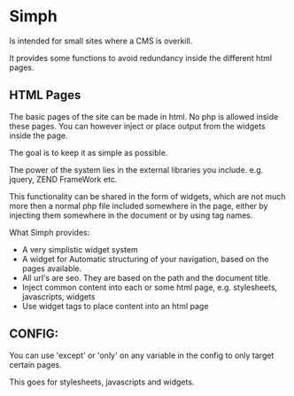 Simph
=====

Is intended for small sites where a CMS is overkill.

It provides ѕome functions to avoid redundancy inside the different html pages.

HTML Pages
----------

The basic pages of the site can be made in html. No php is allowed inside these pages.
You can however inject or place output from the widgets inside the page.

The goal is to keep it as simple as possible.

The power of the system lies in the external libraries you include. e.g. jquery, ZEND FrameWork etc.

This functionality can be shared in the form of widgets, which are not much more then
a normal php file included somewhere in the page, either by injecting them somewhere in the document or by using tag names.

What Simph provides:

 - A very simplistic widget system
 - A widget for Automatic structuring of your navigation, based on the pages available.
 - All url's are seo. They are based on the path and the document title.
 - Inject common content into each or some html page, e.g. stylesheets, javascripts, widgets
 - Use widget tags to place content into an html page
 

CONFIG:
-------

You can use 'except' or 'only' on any variable in the config to only target certain pages.

This goes for stylesheets, javascripts and widgets.
